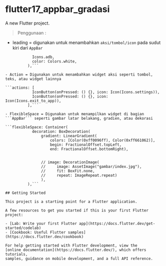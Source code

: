 # flutter17_appbar_gradasi

A new Flutter project.

> Penggunaan :

- leading = digunakan untuk menambahkan ```aksi/tombol/icon``` pada sudut kiri dari ```AppBar```

```leading: Icon(
            Icons.adb,
            color: Colors.white,
          ),```

- Action = Digunakan untuk menambahkan widget aksi seperti tombol, teks, atau widget lainnya

```actions: [
            IconButton(onPressed: () {}, icon: Icon(Icons.settings)),
            IconButton(onPressed: () {}, icon: Icon(Icons.exit_to_app)),
          ],```

- FlexibleSpace = Digunakan untuk menampilkan widget di bagian ```AppBar``` seperti gambar latar belakang, gradien, atau dekorasi

```flexibleSpace: Container(
            decoration: BoxDecoration(
                gradient: LinearGradient(
                    colors: [Color(0xff0096ff), Color(0xff661062)],
                    begin: FractionalOffset.topLeft,
                    end: FractionalOffset.bottomRight),
                
                
                // image: DecorationImage(
                //     image: AssetImage("gambar/index.jpg"),
                //     fit: BoxFit.none,
                //     repeat: ImageRepeat.repeat)
                ),
          ),```

## Getting Started

This project is a starting point for a Flutter application.

A few resources to get you started if this is your first Flutter project:

- [Lab: Write your first Flutter app](https://docs.flutter.dev/get-started/codelab)
- [Cookbook: Useful Flutter samples](https://docs.flutter.dev/cookbook)

For help getting started with Flutter development, view the
[online documentation](https://docs.flutter.dev/), which offers tutorials,
samples, guidance on mobile development, and a full API reference.
